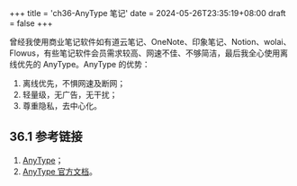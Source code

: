+++
title = 'ch36-AnyType 笔记'
date = 2024-05-26T23:35:19+08:00
draft = false
+++

曾经我使用商业笔记软件如有道云笔记、OneNote、印象笔记、Notion、wolai、Flowus，有些笔记软件会员需求较高、网速不佳、不够简洁，最后我全心使用离线优先的 AnyType。AnyType 的优势：

1. 离线优先，不惧网速及断网；
2. 轻量级，无广告，无干扰；
3. 尊重隐私，去中心化。

## 36.1 参考链接

1. [AnyType](https://anytype.io/)；
2. [AnyType 官方文档](https://doc.anytype.io/anytype-docs/v/documentation_cn/jian-jie/readme/onboarding)。
